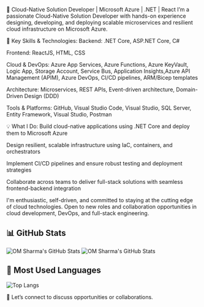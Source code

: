 👋 Cloud-Native Solution Developer | Microsoft Azure | .NET | React
I’m a passionate Cloud-Native Solution Developer with hands-on experience designing, developing, and deploying scalable microservices and resilient cloud infrastructure on Microsoft Azure.

🚀 Key Skills & Technologies:
Backend: .NET Core, ASP.NET Core, C#

Frontend: ReactJS, HTML, CSS

Cloud & DevOps: Azure App Services, Azure Functions, Azure KeyVault, Logic App, Storage Account, Service Bus, Application Insights,Azure API Management (APIM),  Azure DevOps, CI/CD pipelines, ARM/Bicep templates

Architecture: Microservices, REST APIs, Event-driven architecture, Domain-Driven Design (DDD)

Tools & Platforms: GitHub, Visual Studio Code, Visual Studio, SQL Server, Entity Framework, Visual Studio, Postman

💡 What I Do:
Build cloud-native applications using .NET Core and deploy them to Microsoft Azure

Design resilient, scalable infrastructure using IaC, containers, and orchestrators

Implement CI/CD pipelines and ensure robust testing and deployment strategies

Collaborate across teams to deliver full-stack solutions with seamless frontend-backend integration

I'm enthusiastic, self-driven, and committed to staying at the cutting edge of cloud technologies. Open to new roles and collaboration opportunities in cloud development, DevOps, and full-stack engineering.

## 📊 GitHub Stats

![OM Sharma's GitHub Stats](https://github-readme-stats.vercel.app/api?username=developeromsharma&show_icons=true&theme=light&rank_icon=percentile&issues,contribs)
![OM Sharma's GitHub Stats](https://github-readme-stats.vercel.app/api?username=developeromsharma&show_icons=true&theme=default&hide=issues,contribs)

## 🧠 Most Used Languages

![Top Langs](https://github-readme-stats.vercel.app/api/top-langs/?username=developeromsharma&layout=compact&theme=light)

📩 Let’s connect to discuss opportunities or collaborations.
